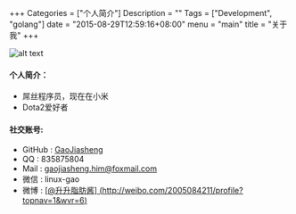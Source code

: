 +++
Categories = ["个人简介"]
Description = ""
Tags = ["Development", "golang"]
date = "2015-08-29T12:59:16+08:00"
menu = "main"
title = "关于我"
+++

![alt text](/img/shengge.jpg "头像")

#### **个人简介**：

- 屌丝程序员，现在在小米
- Dota2爱好者

#### **社交账号**:

- GitHub : <u>[GaoJiasheng](http://github.com/gaojiasheng)</u>
- QQ : 835875804
- Mail : gaojiasheng.him@foxmail.com
- 微信 : linux-gao
- 微博 : <u>[@升升脂肪酱] (http://weibo.com/2005084211/profile?topnav=1&wvr=6)</u>
